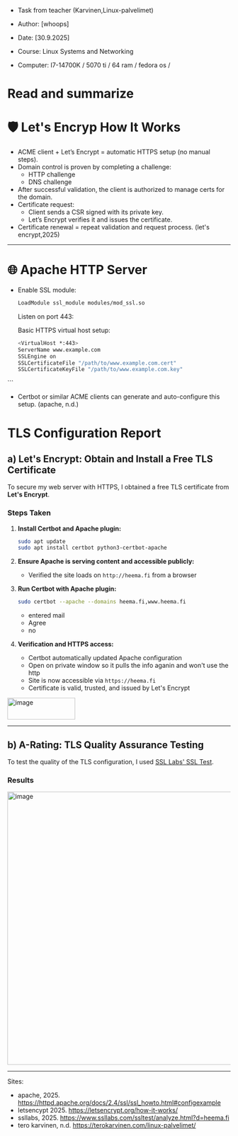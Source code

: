 - Task from teacher (Karvinen,Linux-palvelimet)

- Author: [whoops]
- Date: [30.9.2025]
- Course: Linux Systems and Networking
- Computer: I7-14700K / 5070 ti / 64 ram / fedora os /

# Read and summarize
# 🛡️ Let's Encryp How It Works

- ACME client + Let’s Encrypt = automatic HTTPS setup (no manual steps).
- Domain control is proven by completing a challenge:
  - HTTP challenge 
  - DNS challenge
- After successful validation, the client is authorized to manage certs for the domain.
- Certificate request:
  - Client sends a CSR signed with its private key.
  - Let’s Encrypt verifies it and issues the certificate.
- Certificate renewal = repeat validation and request process.
(let's encrypt,2025) 

---

# 🌐 Apache HTTP Server

- Enable SSL module:
  ```bash
  LoadModule ssl_module modules/mod_ssl.so
  ```
  Listen on port 443:

  Basic HTTPS virtual host setup:
    ```bash
  <VirtualHost *:443>
    ServerName www.example.com
    SSLEngine on
    SSLCertificateFile "/path/to/www.example.com.cert"
    SSLCertificateKeyFile "/path/to/www.example.com.key"
</VirtualHost>
  ```
  
- Certbot or similar ACME clients can generate and auto-configure this setup.
(apache, n.d.)

# TLS Configuration Report


## a) Let's Encrypt: Obtain and Install a Free TLS Certificate

To secure my web server with HTTPS, I obtained a free TLS certificate from **Let's Encrypt**.

### Steps Taken

1. **Install Certbot and Apache plugin:**

   ```bash
   sudo apt update
   sudo apt install certbot python3-certbot-apache
   ```

2. **Ensure Apache is serving content and accessible publicly:**

   - Verified the site loads on `http://heema.fi` from a browser 

3. **Run Certbot with Apache plugin:**

   ```bash
   sudo certbot --apache --domains heema.fi,www.heema.fi
   ```
   - entered mail
   - Agree
   - no
4. **Verification and HTTPS access:**

   - Certbot automatically updated Apache configuration
   - Open on private window so it pulls the info aganin and won't use the http
   - Site is now accessible via `https://heema.fi`
   - Certificate is valid, trusted, and issued by Let's Encrypt
  <img width="153" height="49" alt="image" src="https://github.com/user-attachments/assets/3453dbde-d45f-4d24-9c1b-aadaa1ecb593" />



---

## b) A-Rating: TLS Quality Assurance Testing

To test the quality of the TLS configuration, I used [SSL Labs' SSL Test](https://www.ssllabs.com/ssltest/).

### Results

<img width="965" height="617" alt="image" src="https://github.com/user-attachments/assets/51399a5f-f4cd-4a84-98ef-86c2f793c589" />


---

Sites:
- apache, 2025. https://httpd.apache.org/docs/2.4/ssl/ssl_howto.html#configexample 
- letsencypt 2025. https://letsencrypt.org/how-it-works/
- ssllabs, 2025. https://www.ssllabs.com/ssltest/analyze.html?d=heema.fi
- tero karvinen, n.d. https://terokarvinen.com/linux-palvelimet/
